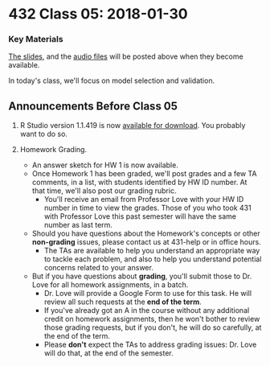# 432 Class 05: 2018-01-30

### Key Materials

[The slides](https://github.com/THOMASELOVE/432-2018/tree/master/slides/class05), and the [audio files](https://github.com/THOMASELOVE/432-2018/tree/master/slides/class05) will be posted above when they become available.

In today's class, we'll focus on model selection and validation.

## Announcements Before Class 05

1. R Studio version 1.1.419 is now [available for download](https://www.rstudio.com/products/rstudio/download/#download). You probably want to do so.

2. Homework Grading. 
    - An answer sketch for HW 1 is now available.
    - Once Homework 1 has been graded, we'll post grades and a few TA comments, in a list, with students identified by HW ID number. At that time, we'll also post our grading rubric.
        + You'll receive an email from Professor Love with your HW ID number in time to view the grades. Those of you who took 431 with Professor Love this past semester will have the same number as last term.
    - Should you have questions about the Homework's concepts or other **non-grading** issues, please contact us at 431-help or in office hours.
        + The TAs are available to help you understand an appropriate way to tackle each problem, and also to help you understand potential concerns related to your answer.
    - But if you have questions about **grading**, you'll submit those to Dr. Love for all homework assignments, in a batch.
        + Dr. Love will provide a Google Form to use for this task. He will review all such requests at the **end of the term**.
        + If you've already got an A in the course without any additional credit on homework assignments, then he won't bother to review those grading requests, but if you don't, he will do so carefully, at the end of the term.
        + Please **don't** expect the TAs to address grading issues: Dr. Love will do that, at the end of the semester.
